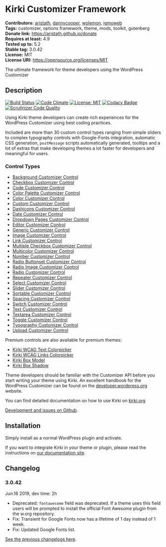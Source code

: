 # Kirki Customizer Framework #
**Contributors:** [aristath](https://profiles.wordpress.org/aristath), [dannycooper](https://profiles.wordpress.org/dannycooper), [wplemon](https://profiles.wordpress.org/wplemon), [igmoweb](https://profiles.wordpress.org/igmoweb)  
**Tags:** customizer, options framework, theme, mods, toolkit, gutenberg  
**Donate link:** https://aristath.github.io/donate  
**Requires at least:** 4.9  
**Tested up to:** 5.2  
**Stable tag:** 3.0.42  
**License:** MIT  
**License URI:** https://opensource.org/licenses/MIT  

The ultimate framework for theme developers using the WordPress Customizer


## Description ##

[![Build Status](https://travis-ci.org/aristath/kirki.svg?branch=develop)](https://travis-ci.org/aristath/kirki) [![Code Climate](https://codeclimate.com/github/aristath/kirki/badges/gpa.svg)](https://codeclimate.com/github/aristath/kirki) [![License: MIT](https://img.shields.io/badge/License-MIT-yellow.svg)](https://opensource.org/licenses/MIT) [![Codacy Badge](https://api.codacy.com/project/badge/Grade/66d6d8b6a4654cd18686ed1cd9f1bfb3)](https://www.codacy.com/app/aristath/kirki?utm_source=github.com&amp;utm_medium=referral&amp;utm_content=aristath/kirki&amp;utm_campaign=Badge_Grade) [![Scrutinizer Code Quality](https://scrutinizer-ci.com/g/aristath/kirki/badges/quality-score.png?b=develop)](https://scrutinizer-ci.com/g/aristath/kirki/?branch=develop)

Using Kirki theme developers can create rich experiences for the WordPress Customizer using best coding practices.

Included are more than 30 custom control types ranging from simple sliders to complex typography controls with Google-Fonts integration, automatic CSS generation, `postMessage` scripts automatically generated, tooltips and a lot of extras that make developing themes a lot faster for developers and meaningful for users.

### Control Types ###

* [Background Customizer Control](https://kirki.org/docs/controls/background)
* [Checkbox Customizer Control](https://kirki.org/docs/controls/checkbox)
* [Code Customizer Control](https://kirki.org/docs/controls/code)
* [Color Palette Customizer Control](https://kirki.org/docs/controls/color-palette)
* [Color Customizer Control](https://kirki.org/docs/controls/color)
* [Custom Customizer Control](https://kirki.org/docs/controls/custom)
* [Dashicons Customizer Control](https://kirki.org/docs/controls/dashicons)
* [Date Customizer Control](https://kirki.org/docs/controls/date)
* [Dropdown Pages Customizer Control](https://kirki.org/docs/controls/dropdown-pages)
* [Editor Customizer Control](https://kirki.org/docs/controls/editor)
* [Generic Customizer Control](https://kirki.org/docs/controls/generic)
* [Image Customizer Control](https://kirki.org/docs/controls/image)
* [Link Customizer Control](https://kirki.org/docs/controls/link)
* [Multiple Checkbox Customizer Control](https://kirki.org/docs/controls/multicheck)
* [Multicolor Customizer Control](https://kirki.org/docs/controls/multicolor)
* [Number Customizer Control](https://kirki.org/docs/controls/number)
* [Radio Buttonset Customizer Control](https://kirki.org/docs/controls/radio-buttonset)
* [Radio Image Customizer Control](https://kirki.org/docs/controls/radio-image)
* [Radio Customizer Control](https://kirki.org/docs/controls/radio)
* [Repeater Customizer Control](https://kirki.org/docs/controls/repeater)
* [Select Customizer Control](https://kirki.org/docs/controls/select)
* [Slider Customizer Control](https://kirki.org/docs/controls/slider)
* [Sortable Customizer Control](https://kirki.org/docs/controls/sortable)
* [Spacing Customizer Control](https://kirki.org/docs/controls/spacing)
* [Switch Customizer Control](https://kirki.org/docs/controls/switch)
* [Text Customizer Control](https://kirki.org/docs/controls/text)
* [Textarea Customizer Control](https://kirki.org/docs/controls/textarea)
* [Toggle Customizer Control](https://kirki.org/docs/controls/toggle)
* [Typography Customizer Control](https://kirki.org/docs/controls/typography)
* [Upload Customizer Control](https://kirki.org/docs/controls/upload)

Premium controls are also available for premium themes:

* [Kirki WCAG Text Colorpicker](https://wplemon.com/downloads/kirki-wcag-text-colorpicker/)
* [Kirki WCAG Links Colorpicker](https://wplemon.com/downloads/kirki-wcag-link-colorpicker/)
* [Kirki Box Model](https://wplemon.com/downloads/kirki-box-model/)
* [Kirki Box Shadow](https://wplemon.com/downloads/kirki-box-shadow/)

Theme developers should be familiar with the Customizer API before you start writing your theme using Kirki. An excellent handbook for the WordPress Customizer can be found on the [developer.wordpress.org](https://developer.wordpress.org/themes/customize-api/) website.

You can find detailed documentation on how to use Kirki on [kirki.org](https://kirki.org)

[Development and issues on Github](https://github.com/aristath/kirki).

## Installation ##

Simply install as a normal WordPress plugin and activate.

If you want to integrate Kirki in your theme or plugin, please read the instructions on [our documentation site](https://kirki.org/docs/integration).

## Changelog ##

### 3.0.42 ###

Jun.16 2019, dev time: 2h

* Deprecated: `fontawesome` field was deprecated. If a theme uses this field users will be prompted to install the official Font Awesome plugin from the w.org repository.
* Fix: Transient for Google Fonts now has a lifetime of 1 day instead of 1 week.
* Fix: Updated Google Fonts list.

[See the previous changelogs here](https://github.com/aristath/kirki/blob/master/CHANGELOG.md).
